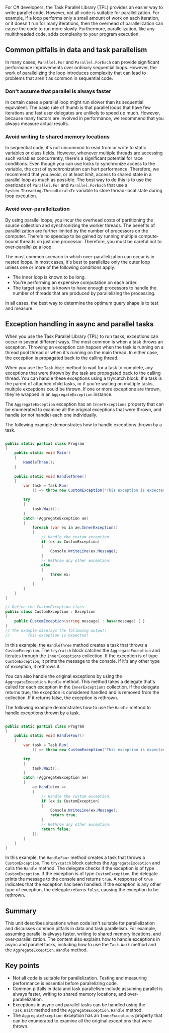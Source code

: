 For C# developers, the Task Parallel Library (TPL) provides an easier way to write parallel code. However, not all code is suitable for parallelization. For example, if a loop performs only a small amount of work on each iteration, or it doesn't run for many iterations, then the overhead of parallelization can cause the code to run more slowly. Furthermore, parallelization, like any multithreaded code, adds complexity to your program execution.

## Common pitfalls in data and task parallelism

In many cases, `Parallel.For` and `Parallel.ForEach` can provide significant performance improvements over ordinary sequential loops. However, the work of parallelizing the loop introduces complexity that can lead to problems that aren't as common in sequential code.

### Don't assume that parallel is always faster

In certain cases a parallel loop might run slower than its sequential equivalent. The basic rule of thumb is that parallel loops that have few iterations and fast user delegates are unlikely to speed up much. However, because many factors are involved in performance, we recommend that you always measure actual results.

### Avoid writing to shared memory locations

In sequential code, it's not uncommon to read from or write to static variables or class fields. However, whenever multiple threads are accessing such variables concurrently, there's a significant potential for race conditions. Even though you can use locks to synchronize access to the variable, the cost of synchronization can hurt performance. Therefore, we recommend that you avoid, or at least limit, access to shared state in a parallel loop as much as possible. The best way to do this is to use the overloads of `Parallel.For` and `Parallel.ForEach` that use a `System.Threading.ThreadLocal<T>` variable to store thread-local state during loop execution.

### Avoid over-parallelization

By using parallel loops, you incur the overhead costs of partitioning the source collection and synchronizing the worker threads. The benefits of parallelization are further limited by the number of processors on the computer. There's no speedup to be gained by running multiple compute-bound threads on just one processor. Therefore, you must be careful not to over-parallelize a loop.

The most common scenario in which over-parallelization can occur is in nested loops. In most cases, it's best to parallelize only the outer loop unless one or more of the following conditions apply:

- The inner loop is known to be long.
- You're performing an expensive computation on each order.
- The target system is known to have enough processors to handle the number of threads that are produced by parallelizing the processing.

In all cases, the best way to determine the optimum query shape is to test and measure.

## Exception handling in async and parallel tasks

When you use the Task Parallel Library (TPL) to run tasks, exceptions can occur in several different ways. The most common is when a task throws an exception. Throwing an exception can happen when the task is running on a thread pool thread or when it's running on the main thread. In either case, the exception is propagated back to the calling thread.

When you use the `Task.Wait` method to wait for a task to complete, any exceptions that were thrown by the task are propagated back to the calling thread. You can handle these exceptions using a try/catch block. If a task is the parent of attached child tasks, or if you're waiting on multiple tasks, multiple exceptions could be thrown. If one or more exceptions are thrown, they're wrapped in an `AggregateException` instance.

The `AggregateException` exception has an `InnerExceptions` property that can be enumerated to examine all the original exceptions that were thrown, and handle (or not handle) each one individually.

The following example demonstrates how to handle exceptions thrown by a task.

```csharp

public static partial class Program
{
    public static void Main()
    {
        HandleThree();
    }
    
    public static void HandleThree()
    {
        var task = Task.Run(
            () => throw new CustomException("This exception is expected!"));

        try
        {
            task.Wait();
        }
        catch (AggregateException ae)
        {
            foreach (var ex in ae.InnerExceptions)
            {
                // Handle the custom exception.
                if (ex is CustomException)
                {
                    Console.WriteLine(ex.Message);
                }
                // Rethrow any other exception.
                else
                {
                    throw ex;
                }
            }
        }
    }
}

// Define the CustomException class
public class CustomException : Exception
{
    public CustomException(string message) : base(message) { }
}
// The example displays the following output:
//        This exception is expected!

```

In this example, the `HandleThree` method creates a task that throws a `CustomException`. The `try/catch` block catches the `AggregateException` and iterates through the `InnerExceptions` collection. If the exception is of type `CustomException`, it prints the message to the console. If it's any other type of exception, it rethrows it.

You can also handle the original exceptions by using the `AggregateException.Handle` method. This method takes a delegate that's called for each exception in the `InnerExceptions` collection. If the delegate returns true, the exception is considered handled and is removed from the collection. If it returns false, the exception is rethrown.

The following example demonstrates how to use the `Handle` method to handle exceptions thrown by a task.

```csharp

public static partial class Program
{
    public static void HandleFour()
    {
        var task = Task.Run(
            () => throw new CustomException("This exception is expected!"));

        try
        {
            task.Wait();
        }
        catch (AggregateException ae)
        {
            ae.Handle(ex =>
            {
                // Handle the custom exception.
                if (ex is CustomException)
                {
                    Console.WriteLine(ex.Message);
                    return true;
                }
                // Rethrow any other exception.
                return false;
            });
        }
    }
}

```

In this example, the `HandleFour` method creates a task that throws a `CustomException`. The `try/catch` block catches the `AggregateException` and calls the `Handle` method. The delegate checks if the exception is of type `CustomException`. If the exception is of type `CustomException`, the delegate prints the message to the console and returns `true`. A response of `true` indicates that the exception has been handled. If the exception is any other type of exception, the delegate returns `false`, causing the exception to be rethrown.

## Summary

This unit describes situations when code isn't suitable for parallelization and discusses common pitfalls in data and task parallelism. For example, assuming parallel is always faster, writing to shared memory locations, and over-parallelization. The content also explains how to handle exceptions in async and parallel tasks, including how to use the `Task.Wait` method and the `AggregateException.Handle` method.

## Key points

- Not all code is suitable for parallelization. Testing and measuring performance is essential before parallelizing code.
- Common pitfalls in data and task parallelism include assuming parallel is always faster, writing to shared memory locations, and over-parallelization.
- Exceptions in async and parallel tasks can be handled using the `Task.Wait` method and the `AggregateException.Handle` method.
- The `AggregateException` exception has an `InnerExceptions` property that can be enumerated to examine all the original exceptions that were thrown.
